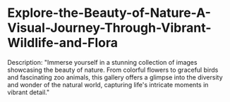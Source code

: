 # Explore-the-Beauty-of-Nature-A-Visual-Journey-Through-Vibrant-Wildlife-and-Flora
Description: "Immerse yourself in a stunning collection of images showcasing the beauty of nature. From colorful flowers to graceful birds and fascinating zoo animals, this gallery offers a glimpse into the diversity and wonder of the natural world, capturing life's intricate moments in vibrant detail."
